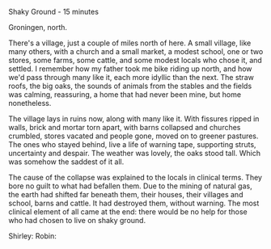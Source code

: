 Shaky Ground - 15 minutes

Groningen, north. 

There's a village, just a couple of miles north of here. A small village, like many others, with a church and a small market, a modest school, one or two stores, some farms, some cattle, and some modest locals who chose it, and settled. I remember how my father took me bike riding up north, and how we'd pass through many like it, each more idyllic than the next. The straw roofs, the big oaks, the sounds of animals from the stables and the fields was calming, reassuring, a home that had never been mine, but home nonetheless. 

The village lays in ruins now, along with many like it. With fissures ripped in walls, brick and mortar torn apart, with barns collapsed and churches crumbled, stores vacated and people gone, moved on to greener pastures. The ones who stayed behind, live a life of warning tape, supporting struts, uncertainty and despair. The weather was lovely, the oaks stood tall. Which was somehow the saddest of it all. 

The cause of the collapse was explained to the locals in clinical terms. They bore no guilt to what had befallen them. Due to the mining of natural gas, the earth had shifted far beneath them, their houses, their villages and school, barns and cattle. It had destroyed them, without warning. The most clinical element of all came at the end: there would be no help for those who had chosen to live on shaky ground. 


Shirley: 
Robin: 